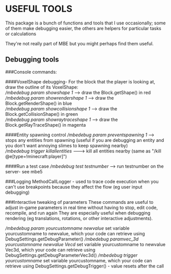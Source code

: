 # USEFUL TOOLS

This package is a bunch of functions and tools that I use occasionally; some of them make debugging easier, 
  the others are helpers for particular tasks or calculations
   
They're not really part of MBE but you might perhaps find them useful.

## Debugging tools
###Console commands:

####VoxelShape debugging-
For the block that the player is looking at, draw the outline of its VoxelShape:<br>
_/mbedebug param showshape 1_          --> draw the Block.getShape() in red<br>
_/mbedebug param showrendershape 1_    --> draw the Block.getRenderShape() in blue<br>
_/mbedebug param showcollisionshape 1_ --> draw the Block.getCollisionShape() in green<br>
_/mbedebug param showraytraceshape 1_  --> draw the Block.getRayTraceShape() in magenta<br>

####Entity spawning control
_/mbedebug param preventspawning 1_    --> stops any entities from spawning (useful if you are debugging an entity and you 
   don't want annoying slimes to keep spawning nearby)<br>
_/mbedebug trigger killallentities_  ---> kill all entities nearby (same as "/kill @e[type=!minecraft:player]")<br>
   
####Run a test case
_/mbedebug test testnumber_ --> run testnumber on the server- see mbe5
   
###Logging
MethodCallLogger - used to trace code execution when you can't use breakpoints because they affect the flow (eg user input
  debugging)
  
###Interactive tweaking of parameters
These commands are useful to adjust in-game parameters in real time without having to stop, edit code, recompile, and run again
They are especially useful when debugging rendering (eg translations, rotations, or other interactive adjustments).

_/mbedebug param yourcustomname newvalue_ set variable yourcustomname to newvalue, which your code can retrieve using DebugSettings.getDebugParameter()
_/mbedebug paramvec_3d yourcustomname newvalue Vecd_ set variable yourcustomname to newvalue Vec3d, which your code can retrieve using DebugSettings.getDebugParameterVec3d()
_/mbedebug trigger yourcustomname_ set variable yourcustomname, which your code can retrieve using DebugSettings.getDebugTrigger() - value resets after the call

